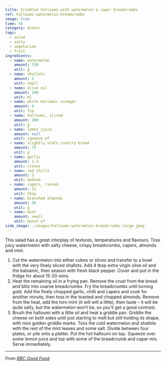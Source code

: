 ```yaml
---
title: Griddled halloumi with watermelon & caper breadcrumbs
ref: halloumi-watermelon-breadcrumbs
image: true
time: 45
category: dinner
tags:
  - salad
  - salty
  - vegetarian
  - fruit
ingredients:
  - name: watermelon
    amount: 750
    unit: g
  - name: shallots
    amount: 2
    unit: small
  - name: olive oil
    amount: 100
    unit: ml
  - name: white balsamic vinegar
    amount: 4
    unit: tsp
  - name: halloumi, sliced
    amount: 300
    unit: g
  - name: lemon juice
    amount: null
    unit: squeeze of
  - name: slightly stale country bread
    amount: 75
    unit: g
  - name: garlic
    amount: 1-2
    unit: cloves
  - name: red chilli
    amount: ½
    unit: medium
  - name: capers, rinsed
    amount: 2½
    unit: tbsp
  - name: blanched almonds
    amount: 50
    unit: g
  - name: mint
    amount: small
    unit: bunch of
side_image: ./images/halloumi-watermelon-breadcrumbs-large.jpeg
---
```


This salad has a great interplay of textures, temperatures and flavours. Toss juicy watermelon with salty cheese, crispy breadcrumbs, capers, almonds and mint.

1. Cut the watermelon into either cubes or slices and transfer to a bowl with the very finely sliced shallots. Add 4 tbsp extra virgin olive oil and the balsamic, then season with fresh black pepper. Cover and put in the fridge for about 15-20 mins.
2. Heat the remaining oil in a frying pan. Remove the crust from the bread and blitz into coarse breadcrumbs. Fry the breadcrumbs until turning gold. Add the finely chopped garlic, chilli and capers and cook for another minute, then toss in the toasted and chopped almonds. Remove from the heat, add the torn mint (it will wilt a little), then taste – it will be quite salty, but the watermelon won’t be, so you’ll get a good contrast.
3. Brush the halloumi with a little oil and heat a griddle pan. Griddle the cheese on both sides until just starting to melt but still holding its shape, with nice golden griddle marks. Toss the cold watermelon and shallots with the rest of the mint leaves and some salt. Divide between four plates, or pile onto a platter. Put the hot halloumi on top. Squeeze over some lemon juice and top with some of the breadcrumb and caper mix. Serve immediately.

---

_From [BBC Good Food](https://www.bbcgoodfood.com/recipes/griddled-halloumi-watermelon-caper-breadcrumbs)._

